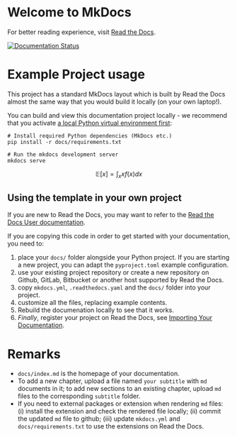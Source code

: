 # Welcome to MkDocs

For better reading experience, visit [Read the Docs](https://yilvas09-notes-mathfin-mitocw.readthedocs.io/en/latest/).

[![Documentation Status](https://readthedocs.org/projects/yilvas09-notes-mathfin-mitocw/badge/?version=latest)](https://yilvas09-notes-mathfin-mitocw.readthedocs.io/en/latest/?badge=latest)

# Example Project usage

This project has a standard MkDocs layout which is built by Read the Docs almost the same way that you would build it locally (on your own laptop!).

You can build and view this documentation project locally - we recommend that you activate [a local Python virtual environment first](https://packaging.python.org/en/latest/guides/installing-using-pip-and-virtual-environments/#creating-a-virtual-environment):

```console
# Install required Python dependencies (MkDocs etc.)
pip install -r docs/requirements.txt

# Run the mkdocs development server
mkdocs serve
```

$$
\mathbb{E}[x] = \int_x x f(x) dx
$$

Using the template in your own project
-------------------------------------

If you are new to Read the Docs, you may want to refer to the [Read the Docs User documentation](https://docs.readthedocs.io/).

If you are copying this code in order to get started with your documentation, you need to:

1. place your `docs/` folder alongside your Python project. If you are starting a new project, you can adapt the `pyproject.toml` example configuration.
1. use your existing project repository or create a new repository on Github, GitLab, Bitbucket or another host supported by Read the Docs.
1. copy `mkdocs.yml`, `.readthedocs.yaml` and the `docs/` folder into your project.
1. customize all the files, replacing example contents.
1. Rebuild the documenation locally to see that it works.
1. *Finally*, register your project on Read the Docs, see [Importing Your Documentation](https://docs.readthedocs.io/en/stable/intro/import-guide.html).

# Remarks
* `docs/index.md` is the homepage of your documentation.
* To add a new chapter, upload a file named `your subtitle` with `md` documents in it; to add new sections to an existing chapter, upload `md` files to the corresponding `subtitle` folder.
* If you need to external packages or extension when rendering `md` files: (i) install the extension and check the rendered file locally; (ii) commit the updated `md` file to github; (iii) update `mkdocs.yml` and `docs/requirements.txt` to use the extensions on Read the Docs.
